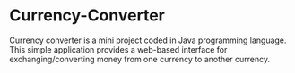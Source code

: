 # Currency-Converter
Currency converter is a mini project coded in Java programming language. This simple application provides a web-based interface for exchanging/converting money from one currency to another currency.
